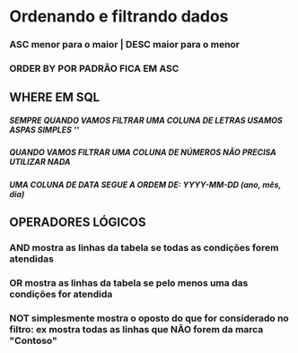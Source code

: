 # Ordenando e filtrando dados

### ASC menor para o maior | DESC maior para o menor 
### ORDER BY POR PADRÃO FICA EM ASC

## WHERE EM SQL
##### SEMPRE QUANDO VAMOS FILTRAR UMA COLUNA DE LETRAS USAMOS ASPAS SIMPLES '' 
##### QUANDO VAMOS FILTRAR UMA COLUNA DE NÚMEROS NÃO PRECISA UTILIZAR NADA
##### UMA COLUNA DE DATA SEGUE A ORDEM DE: YYYY-MM-DD (ano, mês, dia)

## OPERADORES LÓGICOS
### AND mostra as linhas da tabela se todas as condições forem atendidas
### OR mostra as linhas da tabela se pelo menos uma das condições for atendida 
### NOT simplesmente mostra o oposto do que for considerado no filtro: ex mostra todas as linhas que NÃO forem da marca "Contoso"
